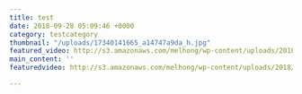 ```yaml
---
title: test
date: 2018-09-28 05:09:46 +0000
category: testcategory
thumbnail: "/uploads/17340141665_a14747a9da_h.jpg"
featured_video: http://s3.amazonaws.com/melhong/wp-content/uploads/2018/09/27235126/Fuku-final-cut-3-1.mp4
main_content: ''
featuredvideo: http://s3.amazonaws.com/melhong/wp-content/uploads/2018/09/27235126/Fuku-final-cut-3-1.mp4

---
```

